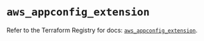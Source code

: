 # `aws_appconfig_extension`

Refer to the Terraform Registry for docs: [`aws_appconfig_extension`](https://registry.terraform.io/providers/hashicorp/aws/6.6.0/docs/resources/appconfig_extension).
